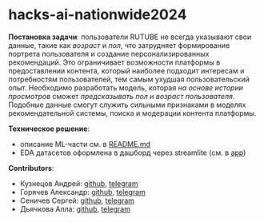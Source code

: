 # hacks-ai-nationwide2024
**Постановка задачи**: пользователи RUTUBE не всегда указывают свои данные, такие как *возраст* и *пол*, что затрудняет формирование портрета пользователя и создание персонализированных рекомендаций. Это ограничивает возможности платформы в предоставлении контента, который наиболее подходит интересам и потребностям пользователей, тем самым ухудшая пользовательский опыт.
Необходимо разработать модель, которая *на основе истории просмотров* сможет *предсказывать пол и возраст пользователя*. Подобные данные смогут служить сильными признаками в моделях рекомендательной системы, поиска и модерации контента платформы.

**Техническое решение**:
- описание ML-части см. в [README.md](ml/README.md)
- EDA датасетов оформлена в дашборд через streamlite (см. в [app](app/))

**Contributors**: 
- Кузнецов Андрей: [github](https://github.com/kdduha), [telegram](https://t.me/kdduha)
- Горячев Александр: [github](https://github.com/JesusChristOurGod), [telegram](https://t.me/goryachev_alexander)
- Сеничев Сергей: [github](https://github.com/ssenichev), [telegram](https://t.me/seniichev)
- Дьячкова Алла: [github](https://github.com/lldckv), [telegram](https://t.me/lldckv)
